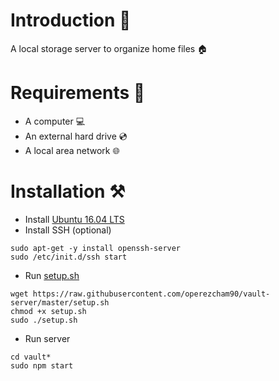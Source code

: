 # Introduction 📖
A local storage server to organize home files 🏠

# Requirements 📃
* A computer 💻
* An external hard drive 💿
* A local area network 🌐

# Installation ⚒
* Install [Ubuntu 16.04 LTS](https://releases.ubuntu.com/16.04/)
* Install SSH (optional)
```
sudo apt-get -y install openssh-server
sudo /etc/init.d/ssh start
```
* Run [setup.sh](https://github.com/operezcham90/vault-server/blob/master/setup.sh)
```
wget https://raw.githubusercontent.com/operezcham90/vault-server/master/setup.sh
chmod +x setup.sh
sudo ./setup.sh
```
* Run server
```
cd vault*
sudo npm start
```